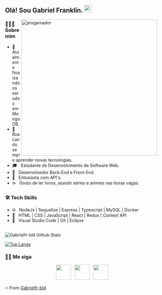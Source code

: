 <h2> Olá! Sou Gabriel Franklin. <img src="https://github.com/souvikguria98/souvikguria98/blob/master/Hi.gif" width="25"></h2>
<img align="right" alt="progamador" src="https://image.freepik.com/vetores-gratis/local-de-trabalho-do-programador-escrevendo-codigo-em-um-laptop_80328-238.jpg" width="450"/>

<h3> 🧑🏿‍💻 Sobre mim </h3>

  - 🔭 &nbsp; Atualmente finaizando os estudos em MongoDB.
  - 🤔 &nbsp; Buscando sempre aprender novas tecnologias.
  - 🎓 &nbsp; Estudante de Desenvolvimento de Software Web.
  - 💼 &nbsp; Desenvolvedor Back-End e Front-End.
  - 🌱 &nbsp; Entusiasta com API's.
  - ☕  &nbsp; Gosto de ler livros, assistir séries e animes nas horas vagas.  


<h3>🛠 Tech Skills</h3>

- 🌐 &nbsp;  NodeJs | Sequelize | Express | Typescript | MySQL | Docker  
- 🔵 &nbsp;  HTML | CSS | JavaScript |  React | Redux | Context API
- 🔧 &nbsp; Visual Studio Code | Git | Eclipse

<br>

<img align="center" src="https://github-readme-stats.vercel.app/api?username=Gabrielfr-bld&include_all_commits=true&count_private=true&show_icons=true&line_height=20&title_color=7A7ADB&icon_color=2234AE&text_color=D3D3D3&bg_color=0,000000,130F40" alt="Gabrielfr-bld Github Stats">

</br>

[![Top Langs](https://github-readme-stats.vercel.app/api/top-langs/?username=Gabrielfr-bld&layout=compact&text_color=daf7dc&bg_color=151515)](https://github.com/devSouvik/github-readme-stats)


<h3> 🤝🏻 Me siga </h3>

<p align="center">
&nbsp; <a href="https://www.instagram.com/ogabrielfranklin/" target="_blank" rel="noopener noreferrer"><img src="https://img.icons8.com/plasticine/100/000000/instagram-new.png" width="50" /></a>  
&nbsp; <a href="https://www.linkedin.com/in/gabriel-franklin/" target="_blank" rel="noopener noreferrer"><img src="https://img.icons8.com/plasticine/100/000000/linkedin.png" width="50" /></a>
&nbsp; <a href="mailto:franklingabriel158@gmail.com" target="_blank" rel="noopener noreferrer"><img src="https://img.icons8.com/plasticine/100/000000/gmail.png"  width="50" /></a>
</p>

⭐️ From [Gabrielfr-bld](https://github.com/Gabrielfr-bld)

